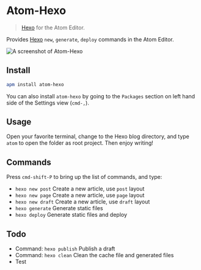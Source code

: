 # Atom-Hexo

> [Hexo] for the Atom Editor.

Provides [Hexo] `new`, `generate`, `deploy` commands in the Atom Editor.

![A screenshot of Atom-Hexo](http://ww2.sinaimg.cn/large/65cc6c38gw1ef0fgok3y0g20vj0km112.jpg)

## Install

```bash
apm install atom-hexo
```

You can also install `atom-hexo` by going to the `Packages` section on left hand side of the Settings view (`cmd-,`).

## Usage

Open your favorite terminal, change to the Hexo blog directory, and type `atom` to open the folder as root project. Then enjoy writing!

## Commands

Press `cmd-shift-P` to bring up the list of commands, and type:

- `hexo new post`   Create a new article, use `post` layout
- `hexo new page`   Create a new article, use `page` layout
- `hexo new draft`  Create a new article, use `draft` layout
- `hexo generate`   Generate static files
- `hexo deploy`     Generate static files and deploy

## Todo

- Command: `hexo publish` Publish a draft
- Command: `hexo clean` Clean the cache file and generated files
- Test

[Hexo]: http://hexo.io/

